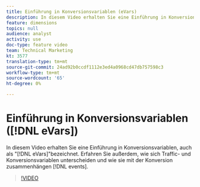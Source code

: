 ```yaml
---
title: Einführung in Konversionsvariablen (eVars)
description: In diesem Video erhalten Sie eine Einführung in Konversionsvariablen, auch als "eVars"bezeichnet. Erfahren Sie außerdem, wie sich Traffic- und Konversionsvariablen unterscheiden und wie sie mit Konversions-Ereignissen zusammenhängen.
feature: dimensions
topics: null
audience: analyst
activity: use
doc-type: feature video
team: Technical Marketing
kt: 3577
translation-type: tm+mt
source-git-commit: 24ad92b0ccdf1112e3ed4a0968cd47db757598c3
workflow-type: tm+mt
source-wordcount: '65'
ht-degree: 0%

---
```



# Einführung in Konversionsvariablen ([!DNL eVars])

In diesem Video erhalten Sie eine Einführung in Konversionsvariablen, auch als &quot;[!DNL eVars]&quot;bezeichnet. Erfahren Sie außerdem, wie sich Traffic- und Konversionsvariablen unterscheiden und wie sie mit der Konversion zusammenhängen [!DNL events].

>[!VIDEO](https://video.tv.adobe.com/v/28759/?quality=12)
